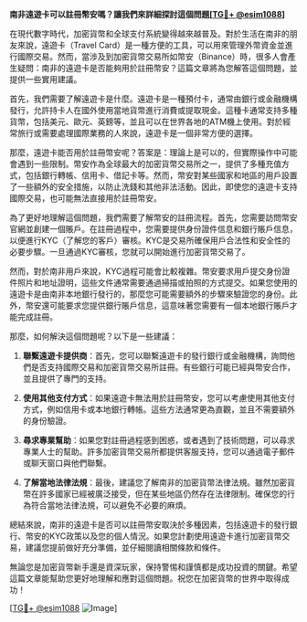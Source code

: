 **南非遠遊卡可以註冊幣安嗎？讓我們來詳細探討這個問題[[TG💪+ @esim1088](https://t.me/s/esim1088)]**

在現代數字時代，加密貨幣和全球支付系統變得越來越普及。對於生活在南非的朋友來說，遠遊卡（Travel Card）是一種方便的工具，可以用來管理外幣資金並進行國際交易。然而，當涉及到加密貨幣交易所如幣安（Binance）時，很多人會產生疑問：南非的遠遊卡是否能夠用於註冊幣安？這篇文章將為您解答這個問題，並提供一些實用建議。

首先，我們需要了解遠遊卡是什麼。遠遊卡是一種預付卡，通常由銀行或金融機構發行，允許持卡人在國外使用當地貨幣進行消費或提取現金。這種卡通常支持多種貨幣，包括美元、歐元、英鎊等，並且可以在世界各地的ATM機上使用。對於經常旅行或需要處理國際業務的人來說，遠遊卡是一個非常方便的選擇。

那麼，遠遊卡能否用於註冊幣安呢？答案是：理論上是可以的，但實際操作中可能會遇到一些限制。幣安作為全球最大的加密貨幣交易所之一，提供了多種充值方式，包括銀行轉帳、信用卡、借記卡等。然而，幣安對某些國家和地區的用戶設置了一些額外的安全措施，以防止洗錢和其他非法活動。因此，即使您的遠遊卡支持國際交易，也可能無法直接用於註冊幣安。

為了更好地理解這個問題，我們需要了解幣安的註冊流程。首先，您需要訪問幣安官網並創建一個賬戶。在註冊過程中，您需要提供身份證件信息和銀行賬戶信息，以便進行KYC（了解您的客戶）審核。KYC是交易所確保用戶合法性和安全性的必要步驟。一旦通過KYC審核，您就可以開始進行加密貨幣交易了。

然而，對於南非用戶來說，KYC過程可能會比較複雜。幣安要求用戶提交身份證件照片和地址證明，這些文件通常需要通過掃描或拍照的方式提交。如果您使用的遠遊卡是由南非本地銀行發行的，那麼您可能需要額外的步驟來驗證您的身份。此外，幣安還可能要求您提供銀行賬戶信息，這意味著您需要有一個本地銀行賬戶才能完成註冊。

那麼，如何解決這個問題呢？以下是一些建議：

1. **聯繫遠遊卡提供商**：首先，您可以聯繫遠遊卡的發行銀行或金融機構，詢問他們是否支持國際交易和加密貨幣交易所註冊。有些銀行可能已經與幣安合作，並且提供了專門的支持。

2. **使用其他支付方式**：如果遠遊卡無法用於註冊幣安，您可以考慮使用其他支付方式，例如信用卡或本地銀行轉帳。這些方法通常更為直觀，並且不需要額外的身份驗證。

3. **尋求專業幫助**：如果您對註冊過程感到困惑，或者遇到了技術問題，可以尋求專業人士的幫助。許多加密貨幣交易所都提供客服支持，您可以通過電子郵件或聊天窗口與他們聯繫。

4. **了解當地法律法規**：最後，建議您了解南非的加密貨幣法律法規。雖然加密貨幣在許多國家已經被廣泛接受，但在某些地區仍然存在法律限制。確保您的行為符合當地法律法規，可以避免不必要的麻煩。

總結來說，南非的遠遊卡是否可以註冊幣安取決於多種因素，包括遠遊卡的發行銀行、幣安的KYC政策以及您的個人情況。如果您計劃使用遠遊卡進行加密貨幣交易，建議您提前做好充分準備，並仔細閱讀相關條款和條件。

無論您是加密貨幣新手還是資深玩家，保持警惕和謹慎都是成功投資的關鍵。希望這篇文章能幫助您更好地理解和應對這個問題。祝您在加密貨幣的世界中取得成功！

[[TG💪+ @esim1088](https://t.me/s/esim1088) ![Image](https://i.postimg.cc/4NQfJmqS/Snipaste-2025-05-13-00-14-12.png)]
